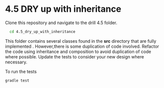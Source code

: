 # 4.5 DRY up with inheritance

Clone this repository and navigate to the drill 4.5 folder. 

```bash
  cd 4.5_dry_up_with_inheritance
```

This folder contains several classes found in the __src__ directory that are fully implemented . However,there is some duplication of code involved. Refactor the code using inheritance and composition to avoid duplication of code where possible. Update the tests to consider your new design where necessary.

To run the tests

```bash
gradle test
```
